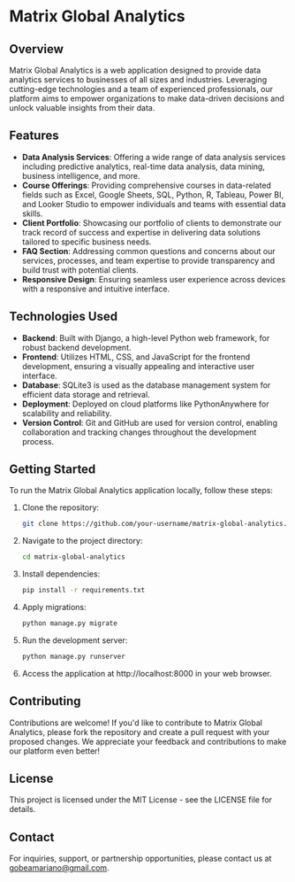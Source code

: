 # Matrix Global Analytics

## Overview
Matrix Global Analytics is a web application designed to provide data analytics services to businesses of all sizes and industries. Leveraging cutting-edge technologies and a team of experienced professionals, our platform aims to empower organizations to make data-driven decisions and unlock valuable insights from their data.

## Features
- **Data Analysis Services**: Offering a wide range of data analysis services including predictive analytics, real-time data analysis, data mining, business intelligence, and more.
- **Course Offerings**: Providing comprehensive courses in data-related fields such as Excel, Google Sheets, SQL, Python, R, Tableau, Power BI, and Looker Studio to empower individuals and teams with essential data skills.
- **Client Portfolio**: Showcasing our portfolio of clients to demonstrate our track record of success and expertise in delivering data solutions tailored to specific business needs.
- **FAQ Section**: Addressing common questions and concerns about our services, processes, and team expertise to provide transparency and build trust with potential clients.
- **Responsive Design**: Ensuring seamless user experience across devices with a responsive and intuitive interface.

## Technologies Used
- **Backend**: Built with Django, a high-level Python web framework, for robust backend development.
- **Frontend**: Utilizes HTML, CSS, and JavaScript for the frontend development, ensuring a visually appealing and interactive user interface.
- **Database**: SQLite3 is used as the database management system for efficient data storage and retrieval.
- **Deployment**: Deployed on cloud platforms like PythonAnywhere for scalability and reliability.
- **Version Control**: Git and GitHub are used for version control, enabling collaboration and tracking changes throughout the development process.

## Getting Started
To run the Matrix Global Analytics application locally, follow these steps:

1. Clone the repository:
    ```bash
    git clone https://github.com/your-username/matrix-global-analytics.git
    ```
2. Navigate to the project directory:
    ```bash
    cd matrix-global-analytics
    ```
3. Install dependencies:
    ```bash
    pip install -r requirements.txt
    ```
4. Apply migrations:
    ```bash
    python manage.py migrate
    ```
5. Run the development server:
    ```bash
    python manage.py runserver
    ```
6. Access the application at http://localhost:8000 in your web browser.

## Contributing
Contributions are welcome! If you'd like to contribute to Matrix Global Analytics, please fork the repository and create a pull request with your proposed changes. We appreciate your feedback and contributions to make our platform even better!

## License
This project is licensed under the MIT License - see the LICENSE file for details.

## Contact
For inquiries, support, or partnership opportunities, please contact us at [gobeamariano@gmail.com](mailto:gobeamariano@gmail.com).
